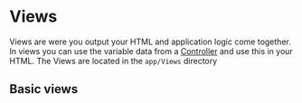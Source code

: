 <h1>Views</h1>
<p>Views are were you output your HTML and application logic come together. In views you can use the variable data from a <a href="http://www.sectorr.co/docs/controllers" >Controller</a> and use this in your HTML. The Views are located in the <code class="language-php">app/Views</code> directory</p>

<h2>Basic views</h2>
